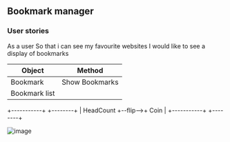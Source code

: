 ## Bookmark manager

### User stories

As a user
So that i can see my favourite websites
I would like to see a display of bookmarks

| Object        | Method      |
| -----------   | ----------- |
| Bookmark      | Show Bookmarks|
| Bookmark list |             |

+-----------+         +--------+
| HeadCount +--flip-->+  Coin  |
+-----------+         +--------+


![image](https://user-images.githubusercontent.com/95698256/158204600-a6ab93a7-d177-406a-90da-c850e6bc3bb4.png)
